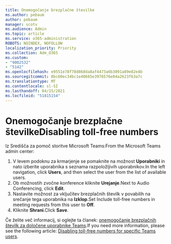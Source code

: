 ```yaml
---
title: Onemogočanje brezplačne številke
ms.author: pebaum
author: pebaum
manager: scotv
ms.audience: Admin
ms.topic: article
ms.service: o365-administration
ROBOTS: NOINDEX, NOFOLLOW
localization_priority: Priority
ms.collection: Adm_O365
ms.custom:
- "9002532"
- "5142"
ms.openlocfilehash: e9551e78f78d868da8af4473a6b3091a89e82e4b
ms.sourcegitcommit: 8bc60ec34bc1e40685e3976576e04a2623f63a7c
ms.translationtype: MT
ms.contentlocale: sl-SI
ms.lasthandoff: 04/15/2021
ms.locfileid: "51815154"
---
```

# <a name="disabling-toll-free-numbers"></a><span data-ttu-id="3bbad-102">Onemogočanje brezplačne številke</span><span class="sxs-lookup"><span data-stu-id="3bbad-102">Disabling toll-free numbers</span></span>

<span data-ttu-id="3bbad-103">Iz Središča za pomoč storitve Microsoft Teams:</span><span class="sxs-lookup"><span data-stu-id="3bbad-103">From the Microsoft Teams admin center:</span></span>

1. <span data-ttu-id="3bbad-104">V levem podoknu za krmarjenje se pomaknite na možnost **Uporabniki** in nato izberite uporabnika s seznama razpoložljivih uporabnikov.</span><span class="sxs-lookup"><span data-stu-id="3bbad-104">In the left navigation, click **Users**, and then select the user from the list of available users.</span></span>
2. <span data-ttu-id="3bbad-105">Ob možnostih zvočne konference kliknite **Urejanje**.</span><span class="sxs-lookup"><span data-stu-id="3bbad-105">Next to Audio Conferencing, click **Edit**.</span></span>
3. <span data-ttu-id="3bbad-106">Nastavite možnost za vključitev brezplačnih številk v povabilih na srečanje tega uporabnika na **Izklop**.</span><span class="sxs-lookup"><span data-stu-id="3bbad-106">Set Include toll-free numbers in meeting requests from this user to **Off**.</span></span>
4. <span data-ttu-id="3bbad-107">Kliknite **Shrani**.</span><span class="sxs-lookup"><span data-stu-id="3bbad-107">Click **Save**.</span></span>

<span data-ttu-id="3bbad-108">Če želite več informacij, si oglejte ta članek: [onemogočanje brezplačnih številk za določene uporabnike Teams](https://docs.microsoft.com/microsoftteams/disabling-toll-free-numbers-for-specific-teams-users).</span><span class="sxs-lookup"><span data-stu-id="3bbad-108">If you need more information, please see the following article: [Disabling toll-free numbers for specific Teams users](https://docs.microsoft.com/microsoftteams/disabling-toll-free-numbers-for-specific-teams-users).</span></span>
